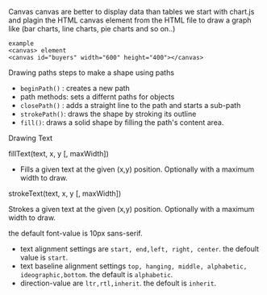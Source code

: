 Canvas
canvas are better to display data than tables
we start with chart.js and plagin the HTML canvas element from the HTML file to draw a graph like (bar charts, line charts, pie charts and so on..)
```
example
<canvas> element 
<canvas id="buyers" width="600" height="400"></canvas>
```
Drawing paths
steps to make a shape using paths
- `beginPath()` : creates a new path
- path methods: sets a differnt paths for objects
-  `closePath()` : adds a straight line to the path and starts a sub-path
- `strokePath()`: draws the shape by stroking its outline
- `fill()`: draws a solid shape by filling the path's content area.



Drawing Text

fillText(text, x, y [, maxWidth])

- Fills a given text at the given (x,y) position. Optionally with a maximum width to draw.

strokeText(text, x, y [, maxWidth])

Strokes a given text at the given (x,y) position. Optionally with a maximum width to draw.

the default font-value is 10px sans-serif.

- text alignment settings are `start, end,left, right, center`. the defoult value is `start`.
- text baseline alignment settings `top, hanging, middle, alphabetic, ideographic,bottom`. the default is `alphabetic`.
- direction-value are `ltr,rtl,inherit`. the defoult is `inherit`.
